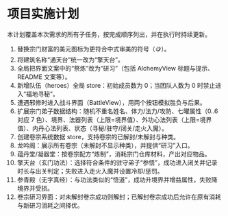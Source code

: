 # 项目实施计划

本计划覆盖本次需求的所有子任务，按完成顺序列出，并在执行时持续更新。

1. 替换宗门财富的美元图标为更符合中式审美的符号（🪙）。
2. 将建筑名称“通天台”统一改为“擎天台”。
3. 全局把界面文案中的“祭炼”改为“研习”（包括 AlchemyView 标题与提示、README 文案等）。
4. 新增队伍（heroes）全局 store：初始成员数为 0；当团队人数为 0 时禁止进入“福地寻秘”。
5. 遭遇邪修时进入战斗界面（BattleView），用两个按钮模拟胜负与后果。
6. 扩展宗门弟子数据结构：随机不重名姓名、体力/法力/攻防、七曜属性（0..6 对应 7 色）、境界、法器列表（上限=境界值）、外功心法列表（上限=境界值）、内丹心法列表、状态（寻秘/驻守/闭关/走火入魔）。
7. 创建卷宗系统数据 store，支持卷宗的已解封/未解封与种类。
8. 龙吟阁：展示所有卷宗（未解封不显示种类），并提供“研习”入口。
9. 蕴丹堂/凝器堂：按卷宗配方“炼制”，消耗宗门仓库材料，产出对应物品。
10. 擎天台（玄门功法）：选择符合条件的驻守弟子“参悟”，成功进入闭关并记录时长与出关判定；失败进入走火入魔并设置冷却/惩罚。
11. 参青殿（无字真经）：与功法类似的“悟道”，成功升境界并增益属性，失败降境界并受损。
12. 卷宗研习界面：对未解封卷宗成功则解封；已解封卷宗成功后允许在原有消耗与新研习消耗之间择优。
